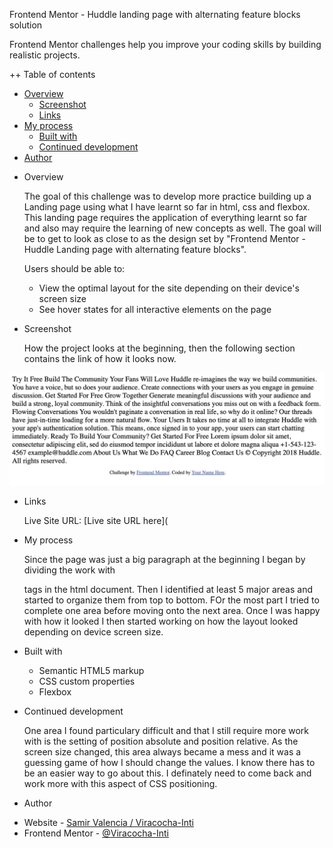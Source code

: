 Frontend Mentor - Huddle landing page with alternating feature blocks solution

Frontend Mentor challenges help you improve your coding skills by building realistic projects.

++ Table of contents

- [Overview](#overview)
  - [Screenshot](#screenshot)
  - [Links](#links)
- [My process](#my-process)
  - [Built with](#built-with)
  - [Continued development](#continued-development)
- [Author](#author)

* Overview

  The goal of this challenge was to develop more practice building up a Landing page using what I have learnt so far in html,
  css and flexbox. This landing page requires the application of everything learnt so far and also may require the learning of new
  concepts as well. The goal will be to get to look as close to as the design set by "Frontend Mentor - Huddle Landing page with
  alternating feature blocks".

  Users should be able to:

  - View the optimal layout for the site depending on their device's screen size
  - See hover states for all interactive elements on the page

* Screenshot

  How the project looks at the beginning, then the following section contains the link of how it looks now.

![](./images/huddleLandingPageStart.png)

- Links

  Live Site URL: [Live site URL here](

- My process

  Since the page was just a big paragraph at the beginning I began by dividing the work with <div> tags in the html document.
  Then I identified at least 5 major areas and started to organize them from top to bottom. FOr the most part I tried to complete
  one area before moving onto the next area. Once I was happy with how it looked I then started working on how the layout looked
  depending on device screen size.

- Built with

  - Semantic HTML5 markup
  - CSS custom properties
  - Flexbox

- Continued development

  One area I found particulary difficult and that I still require more work with is the setting of position absolute and position relative.
  As the screen size changed, this area always became a mess and it was a guessing game of how I should change the values. I know there
  has to be an easier way to go about this. I definately need to come back and work more with this aspect of CSS positioning.

- Author

* Website - [Samir Valencia / Viracocha-Inti](https://github.com/Viracocha-Inti)
* Frontend Mentor - [@Viracocha-Inti](https://www.frontendmentor.io/profile/Viracocha-Inti)
